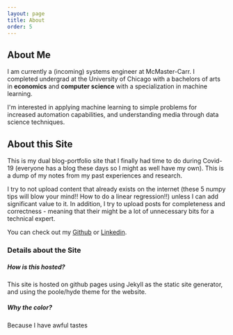 ```yaml
---
layout: page
title: About
order: 5
---
```


## About Me
I am currently a (incoming) systems engineer at McMaster-Carr. I completed undergrad at the 
University of Chicago with a bachelors of arts in **economics** and **computer science** with a specialization in machine learning.

I'm interested in applying machine learning to simple problems for increased automation capabilities, and understanding media through data science techniques.  

## About this Site
This is my dual blog-portfolio site that I finally had time to do during Covid-19 (everyone has a blog these days so I might as well have my own). This is a dump of my notes from my past experiences and research.  

I try to not upload content that already exists on the internet (these 5 numpy tips will blow your mind!! How to do a linear regression!!) unless I can add significant value to it. In addition, I try to upload posts for completeness and correctness - meaning that their might be a lot of unnecessary bits for a technical expert.  

You can check out my [Github](https://github.com/tedkim97) or [Linkedin](https://www.linkedin.com/in/ted-kim/).

### Details about the Site

##### How is this hosted?
This site is hosted on github pages using Jekyll as the static site generator, and using the poole/hyde theme for the website. 

##### Why the color?
Because I have awful tastes